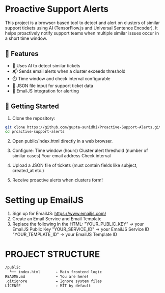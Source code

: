 # Proactive Support Alerts

This project is a browser-based tool to detect and alert on clusters of similar support tickets using AI (TensorFlow.js and Universal Sentence Encoder). It helps proactively notify support teams when multiple similar issues occur in a short time window.

## 🌟 Features

- 🧠 Uses AI to detect similar tickets
- 📬 Sends email alerts when a cluster exceeds threshold
- ⏱️ Time window and check interval configurable
- 📂 JSON file input for support ticket data
- 💌 EmailJS integration for alerting

## 🚀 Getting Started

1. Clone the repository:

```bash
git clone https://github.com/gupta-sunidhi/Proactive-Support-Alerts.git
cd proactive-support-alerts
```

2. Open public/index.html directly in a web browser.

3. Configure:
       Time window (hours)
       Cluster alert threshold (number of similar cases)
       Your email address
       Check interval

4. Upload a JSON file of tickets (must contain fields like subject, created_at etc.)

5. Receive proactive alerts when clusters form!

# Setting up EmailJS
1. Sign up for EmailJS: https://www.emailjs.com/
2. Create an Email Service and Email Template
3. Replace the following in the HTML:
          "YOUR_PUBLIC_KEY" → your EmailJS Public Key
          "YOUR_SERVICE_ID" → your EmailJS Service ID
          "YOUR_TEMPLATE_ID" → your EmailJS Template ID

  

# PROJECT STRUCTURE

```bash
/public
  └── index.html       ← Main frontend logic
README.md              ← You are here!
.gitignore             ← Ignore system files
LICENSE                ← MIT by default
```




